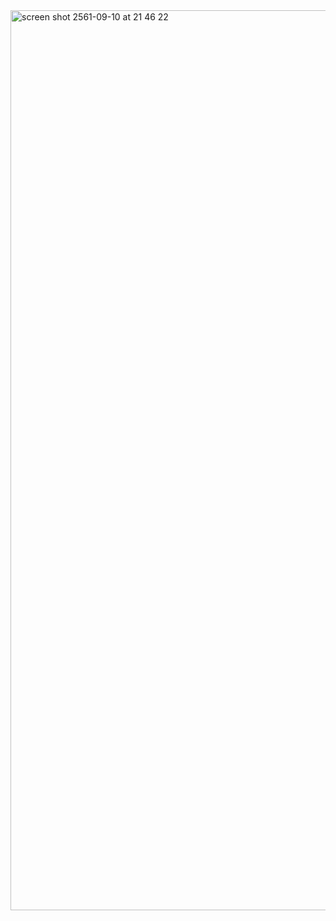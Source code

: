 <img width="1440" alt="screen shot 2561-09-10 at 21 46 22" src="https://user-images.githubusercontent.com/25145746/45334187-f0db4a00-b5a3-11e8-98a0-5c9105ae88ea.png">